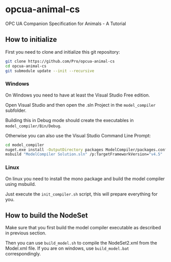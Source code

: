 # opcua-animal-cs
OPC UA Companion Specification for Animals - A Tutorial

## How to initialize

First you need to clone and initialize this git repository:

```bash
git clone https://github.com/Pro/opcua-animal-cs
cd opcua-animal-cs
git submodule update --init --recursive
```

### Windows

On Windows you need to have at least the Visual Studio Free edition.

Open Visual Studio and then open the .sln Project in the `model_compiler` subfolder.

Building this in Debug mode should create the executables in `model_compiler/Bin/Debug`.

Otherwise you can also use the Visual Studio Command Line Prompt:

```bash
cd model_compiler
nuget.exe install -OutputDirectory packages ModelCompiler/packages.config
msbuild "ModelCompiler Solution.sln" /p:TargetFrameworkVersion="v4.5"
```

### Linux

On linux you need to install the mono package and build the model compiler using msbuild.

Just execute the `init_compiler.sh` script, this will prepare everything for you.

## How to build the NodeSet

Make sure that you first build the model compiler executable as described in previous section.

Then you can use `build_model.sh` to compile the NodeSet2.xml from the Model.xml file.
If you are on windows, use `build_model.bat` correspondingly.

## 